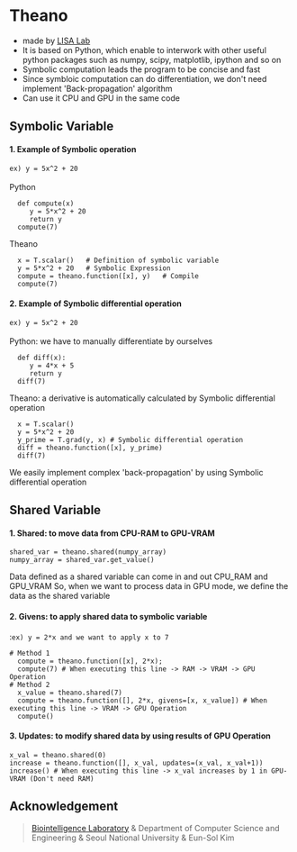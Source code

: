 # Theano
* made by [LISA Lab](http://deeplearning.net/software/theano/)
* It is based on Python, which enable to interwork with other useful python packages such as numpy, scipy, matplotlib, ipython and so on
* Symbolic computation leads the program to be concise and fast
* Since symbloic computation can do differentiation, we don't need implement 'Back-propagation' algorithm
* Can use it CPU and GPU in the same code

## Symbolic Variable
#### 1. Example of Symbolic operation
```ex) y = 5x^2 + 20```
<br>
<br>
Python
```
  def compute(x)
     y = 5*x^2 + 20
     return y
  compute(7)
```
Theano
```
  x = T.scalar()   # Definition of symbolic variable
  y = 5*x^2 + 20   # Symbolic Expression
  compute = theano.function([x], y)   # Compile
  compute(7)
```
#### 2. Example of Symbolic differential operation
```ex) y = 5x^2 + 20```
<br>
<br>
Python: we have to manually differentiate by ourselves
```
  def diff(x):
     y = 4*x + 5
     return y
  diff(7)
```
Theano: a derivative is automatically calculated by Symbolic differential operation
```
  x = T.scalar()
  y = 5*x^2 + 20
  y_prime = T.grad(y, x) # Symbolic differential operation
  diff = theano.function([x], y_prime)
  diff(7)
```
We easily implement complex 'back-propagation' by using Symbolic differential operation

## Shared Variable
#### 1. Shared: to move data from CPU-RAM to GPU-VRAM
```
shared_var = theano.shared(numpy_array)
numpy_array = shared_var.get_value()
```
Data defined as a shared variable can come in and out CPU_RAM and GPU_VRAM
So, when we want to process data in GPU mode, we define the data as the shared variable
#### 2. Givens: to apply shared data to symbolic variable 
:```ex) y = 2*x and we want to apply x to 7``` 
```
# Method 1
  compute = theano.function([x], 2*x);
  compute(7) # When executing this line -> RAM -> VRAM -> GPU Operation
# Method 2
  x_value = theano.shared(7)
  compute = theano.function([], 2*x, givens=[x, x_value]) # When executing this line -> VRAM -> GPU Operation
  compute()
```
#### 3. Updates: to modify shared data by using results of GPU Operation
```
x_val = theano.shared(0)
increase = theano.function([], x_val, updates=(x_val, x_val+1))
increase() # When executing this line -> x_val increases by 1 in GPU-VRAM (Don't need RAM)
```


## Acknowledgement 
> [Biointelligence Laboratory](http://bi.snu.ac.kr) & Department of Computer Science and Engineering & Seoul National University & Eun-Sol Kim
